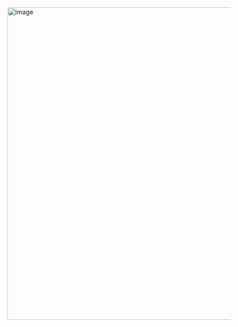 <img width="1364" height="705" alt="image" src="https://github.com/user-attachments/assets/f3facd38-43de-4a31-bf40-9d3e0689972d" />

